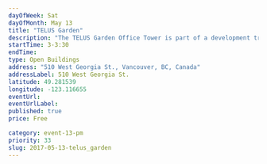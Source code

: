 ```yaml
---
dayOfWeek: Sat
dayOfMonth: May 13
title: "TELUS Garden"
description: "The TELUS Garden Office Tower is part of a development transforming an entire city block of downtown Vancouver into a vibrant, sustainable and complete community."
startTime: 3-3:30
endTime: 
type: Open Buildings
address: "510 West Georgia St., Vancouver, BC, Canada"
addressLabel: 510 West Georgia St.
latitude: 49.281539
longitude: -123.116655
eventUrl: 
eventUrlLabel: 
published: true
price: Free

category: event-13-pm
priority: 33
slug: 2017-05-13-telus_garden
---
```


